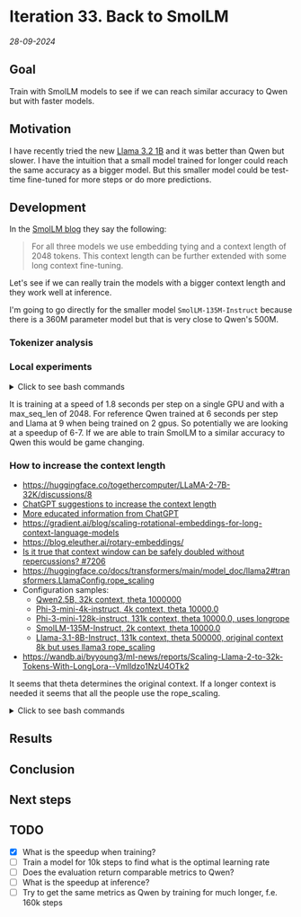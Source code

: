 # Iteration 33. Back to SmolLM

_28-09-2024_

## Goal

Train with SmolLM models to see if we can reach similar accuracy to Qwen but with faster models.

## Motivation

I have recently tried the new [Llama 3.2 1B](Iteration_32_llama_32.md) and it was better than Qwen but slower.
I have the intuition that a small model trained for longer could reach the same accuracy as a bigger model.
But this smaller model could be test-time fine-tuned for more steps or do more predictions.

## Development

In the [SmolLM blog](https://huggingface.co/blog/smollm) they say the following:

> For all three models we use embedding tying and a context length of 2048 tokens. This context length can be further extended with some long context fine-tuning.

Let's see if we can really train the models with a bigger context length and they work well at inference.

I'm going to go directly for the smaller model `SmolLM-135M-Instruct` because there is a 360M parameter
model but that is very close to Qwen's 500M.

### Tokenizer analysis

### Local experiments

<details>
  <summary>Click to see bash commands</summary>

```bash
# baseline, 492 seconds, 4.9 seconds/it
python fine-tuning.py \
--model_path /home/gbarbadillo/data/SmolLM-135M-Instruct \
--lora_r 32 \
--train_datasets /mnt/hdd0/Kaggle/arc24/data/new_partitions/train_rs7.json output-from-examples-v1 \
--val_dataset /mnt/hdd0/Kaggle/arc24/data/new_partitions/val_rs7.json output-from-examples-v1 \
--grid_encoder "GridShapeEncoder(RowNumberEncoder(MinimalGridEncoder()))" \
--output_dir /mnt/hdd0/Kaggle/arc24/models/20240928_debug_SmolLM/01_baseline \
--max_seq_len 10240 \
--device_map None \
--max_steps 100 \
--logging_steps 10 \
--batch_size 16 \
--verbose \
--learning_rate 1e-4

# Try to increase per_device_train_batch_size but get OOM
python fine-tuning.py \
--model_path /home/gbarbadillo/data/SmolLM-135M-Instruct \
--lora_r 32 \
--train_datasets /mnt/hdd0/Kaggle/arc24/data/new_partitions/train_rs7.json output-from-examples-v1 \
--val_dataset /mnt/hdd0/Kaggle/arc24/data/new_partitions/val_rs7.json output-from-examples-v1 \
--grid_encoder "GridShapeEncoder(RowNumberEncoder(MinimalGridEncoder()))" \
--output_dir /mnt/hdd0/Kaggle/arc24/models/20240928_debug_SmolLM/02_bs2 \
--max_seq_len 10240 \
--device_map None \
--max_steps 100 \
--logging_steps 10 \
--batch_size 16 \
--verbose \
--learning_rate 1e-4 \
--per_device_train_batch_size 2

# train on a single gpu, 338s, this uses ~21GB of VRAM, 3.3 seconds per iteration
export CUDA_VISIBLE_DEVICES=0
python fine-tuning.py \
--model_path /home/gbarbadillo/data/SmolLM-135M-Instruct \
--n_gpus 1 \
--lora_r 32 \
--train_datasets /mnt/hdd0/Kaggle/arc24/data/new_partitions/train_rs7.json output-from-examples-v1 \
--val_dataset /mnt/hdd0/Kaggle/arc24/data/new_partitions/val_rs7.json output-from-examples-v1 \
--grid_encoder "GridShapeEncoder(RowNumberEncoder(MinimalGridEncoder()))" \
--output_dir /mnt/hdd0/Kaggle/arc24/models/20240928_debug_SmolLM/03_1gpu \
--max_seq_len 10240 \
--device_map None \
--max_steps 100 \
--logging_steps 10 \
--batch_size 16 \
--verbose \
--learning_rate 1e-4

# Reduce the msl to 2048, now it only uses 7GB of VRAM, 294s, 2.9 seconds per iteration
export CUDA_VISIBLE_DEVICES=0
python fine-tuning.py \
--model_path /home/gbarbadillo/data/SmolLM-135M-Instruct \
--n_gpus 1 \
--lora_r 32 \
--train_datasets /mnt/hdd0/Kaggle/arc24/data/new_partitions/train_rs7.json output-from-examples-v1 \
--val_dataset /mnt/hdd0/Kaggle/arc24/data/new_partitions/val_rs7.json output-from-examples-v1 \
--grid_encoder "GridShapeEncoder(RowNumberEncoder(MinimalGridEncoder()))" \
--output_dir /mnt/hdd0/Kaggle/arc24/models/20240928_debug_SmolLM/04_1gpu_2048msl \
--max_seq_len 2048 \
--device_map None \
--max_steps 100 \
--logging_steps 10 \
--batch_size 16 \
--verbose \
--learning_rate 1e-4

# 186 seconds, 1.8 seconds per step
export CUDA_VISIBLE_DEVICES=0
python fine-tuning.py \
--model_path /home/gbarbadillo/data/SmolLM-135M-Instruct \
--n_gpus 1 \
--lora_r 32 \
--train_datasets /mnt/hdd0/Kaggle/arc24/data/new_partitions/train_rs7.json output-from-examples-v1 \
--val_dataset /mnt/hdd0/Kaggle/arc24/data/new_partitions/val_rs7.json output-from-examples-v1 \
--grid_encoder "GridShapeEncoder(RowNumberEncoder(MinimalGridEncoder()))" \
--output_dir /mnt/hdd0/Kaggle/arc24/models/20240928_debug_SmolLM/05_1gpu_2048msl_pdbs2 \
--max_seq_len 2048 \
--device_map None \
--max_steps 100 \
--logging_steps 10 \
--batch_size 16 \
--verbose \
--learning_rate 1e-4 \
--per_device_train_batch_size 2
```

</details>

It is training at a speed of 1.8 seconds per step on a single GPU and with a max_seq_len of 2048.
For reference Qwen trained at 6 seconds per step and Llama at 9 when being trained on 2 gpus.
So potentially we are looking at a speedup of 6-7. If we are able to train SmolLM to a similar accuracy
to Qwen this would be game changing.

### How to increase the context length

- https://huggingface.co/togethercomputer/LLaMA-2-7B-32K/discussions/8
- [ChatGPT suggestions to increase the context length](https://chatgpt.com/share/66f7d739-2f2c-8012-bcff-be2ec4c14da7)
- [More educated information from ChatGPT](https://chatgpt.com/share/66f7df6a-555c-8012-ac1b-b643a3627937)
- https://gradient.ai/blog/scaling-rotational-embeddings-for-long-context-language-models
- https://blog.eleuther.ai/rotary-embeddings/
- [Is it true that context window can be safely doubled without repercussions? #7206](https://github.com/ggerganov/llama.cpp/discussions/7206)
- https://huggingface.co/docs/transformers/main/model_doc/llama2#transformers.LlamaConfig.rope_scaling
- Configuration samples:
  - [Qwen2.5B, 32k context, theta 1000000](https://huggingface.co/Qwen/Qwen2.5-0.5B/blob/main/config.json#L19)
  - [Phi-3-mini-4k-instruct, 4k context, theta 10000.0](https://huggingface.co/microsoft/Phi-3-mini-4k-instruct/blob/main/config.json)
  - [Phi-3-mini-128k-instruct, 131k context, theta 10000.0, uses longrope](https://huggingface.co/microsoft/Phi-3-mini-128k-instruct/blob/main/config.json)
  - [SmolLM-135M-Instruct, 2k context, theta 10000.0](https://huggingface.co/HuggingFaceTB/SmolLM-135M-Instruct/blob/main/config.json)
  - [Llama-3.1-8B-Instruct, 131k context, theta 500000, original context 8k but uses llama3 rope_scaling](https://huggingface.co/meta-llama/Llama-3.1-8B-Instruct/blob/main/config.json)
- https://wandb.ai/byyoung3/ml-news/reports/Scaling-Llama-2-to-32k-Tokens-With-LongLora--Vmlldzo1NzU4OTk2

It seems that theta determines the original context. If a longer context is needed it seems that all the people
use the rope_scaling.

<details>
  <summary>Click to see bash commands</summary>

```bash
# train on a single gpu, 338s, this uses ~21GB of VRAM, 3.3 seconds per iteration
export CUDA_VISIBLE_DEVICES=0
python fine-tuning.py \
--model_path /home/gbarbadillo/data/SmolLM-135M-Instruct \
--n_gpus 1 \
--no-use_lora \
--train_datasets /mnt/hdd0/Kaggle/arc24/data/new_partitions/train_rs7.json output-from-examples-v1 \
--val_dataset /mnt/hdd0/Kaggle/arc24/data/new_partitions/val_rs7.json output-from-examples-v1 \
--grid_encoder "GridShapeEncoder(RowNumberEncoder(MinimalGridEncoder()))" \
--output_dir /mnt/hdd0/Kaggle/arc24/models/20240928_debug_SmolLM_context_window/01_baseline-full-fine-tuning \
--max_seq_len 10240 \
--device_map None \
--max_steps 100 \
--logging_steps 10 \
--batch_size 16 \
--verbose \
--learning_rate 4e-4

export CUDA_VISIBLE_DEVICES=0
python fine-tuning.py \
--model_path /home/gbarbadillo/data/SmolLM-135M-Instruct \
--n_gpus 1 \
--no-use_lora \
--train_datasets /mnt/hdd0/Kaggle/arc24/data/new_partitions/train_rs7.json output-from-examples-v1 \
--val_dataset /mnt/hdd0/Kaggle/arc24/data/new_partitions/val_rs7.json output-from-examples-v1 \
--grid_encoder "GridShapeEncoder(RowNumberEncoder(MinimalGridEncoder()))" \
--output_dir /mnt/hdd0/Kaggle/arc24/models/20240928_debug_SmolLM_context_window/02_change-model-config \
--max_seq_len 10240 \
--device_map None \
--max_steps 100 \
--logging_steps 10 \
--batch_size 16 \
--verbose \
--learning_rate 4e-4

export CUDA_VISIBLE_DEVICES=0
python fine-tuning.py \
--model_path /home/gbarbadillo/data/SmolLM-135M-Instruct \
--n_gpus 1 \
--no-use_lora \
--train_datasets /mnt/hdd0/Kaggle/arc24/data/new_partitions/train_rs7.json output-from-examples-v1 \
--val_dataset /mnt/hdd0/Kaggle/arc24/data/new_partitions/val_rs7.json output-from-examples-v1 \
--grid_encoder "GridShapeEncoder(RowNumberEncoder(MinimalGridEncoder()))" \
--output_dir /mnt/hdd0/Kaggle/arc24/models/20240928_debug_SmolLM_context_window/03_change-model-config-longer \
--max_seq_len 10240 \
--device_map None \
--max_steps 1000 \
--warmup_ratio 1e-1 \
--logging_steps 10 \
--batch_size 16 \
--verbose \
--random_seed 7 \
--learning_rate 4e-4

export CUDA_VISIBLE_DEVICES=1
python fine-tuning.py \
--model_path /home/gbarbadillo/data/SmolLM-135M-Instruct \
--n_gpus 1 \
--no-use_lora \
--train_datasets /mnt/hdd0/Kaggle/arc24/data/new_partitions/train_rs7.json output-from-examples-v1 \
--val_dataset /mnt/hdd0/Kaggle/arc24/data/new_partitions/val_rs7.json output-from-examples-v1 \
--grid_encoder "GridShapeEncoder(RowNumberEncoder(MinimalGridEncoder()))" \
--output_dir /mnt/hdd0/Kaggle/arc24/models/20240928_debug_SmolLM_context_window/04_longer-baseline \
--max_seq_len 10240 \
--device_map None \
--max_steps 1000 \
--warmup_ratio 1e-1 \
--logging_steps 10 \
--batch_size 16 \
--verbose \
--random_seed 7 \
--learning_rate 4e-4

export CUDA_VISIBLE_DEVICES=0
python fine-tuning.py \
--model_path /home/gbarbadillo/data/SmolLM-135M-Instruct \
--n_gpus 1 \
--no-use_lora \
--train_datasets /mnt/hdd0/Kaggle/arc24/data/new_partitions/train_rs7.json output-from-examples-v1 \
--val_dataset /mnt/hdd0/Kaggle/arc24/data/new_partitions/val_rs7.json output-from-examples-v1 \
--grid_encoder "GridShapeEncoder(RowNumberEncoder(MinimalGridEncoder()))" \
--output_dir /mnt/hdd0/Kaggle/arc24/models/20240928_debug_SmolLM_context_window/05_rope-scaling-02 \
--max_seq_len 10240 \
--device_map None \
--max_steps 1000 \
--warmup_ratio 1e-1 \
--logging_steps 10 \
--batch_size 16 \
--verbose \
--random_seed 7 \
--learning_rate 4e-4

python fine-tuning.py \
--model_path /home/gbarbadillo/data/SmolLM-135M-Instruct \
--n_gpus 1 \
--no-use_lora \
--train_datasets /mnt/hdd0/Kaggle/arc24/data/new_partitions/train_rs7.json output-from-examples-v1 \
--val_dataset /mnt/hdd0/Kaggle/arc24/data/new_partitions/val_rs7.json output-from-examples-v1 \
--grid_encoder "GridShapeEncoder(RowNumberEncoder(MinimalGridEncoder()))" \
--output_dir /mnt/hdd0/Kaggle/arc24/models/20240928_debug_SmolLM_context_window/07_linear-rope-scaling-2-update-tokenizer \
--max_seq_len 10240 \
--device_map None \
--max_steps 1000 \
--warmup_ratio 1e-1 \
--logging_steps 10 \
--batch_size 16 \
--verbose \
--random_seed 7 \
--learning_rate 4e-4
```

</details>

## Results

## Conclusion

## Next steps

## TODO

- [x] What is the speedup when training?
- [ ] Train a model for 10k steps to find what is the optimal learning rate
- [ ] Does the evaluation return comparable metrics to Qwen?
- [ ] What is the speedup at inference?
- [ ] Try to get the same metrics as Qwen by training for much longer, f.e. 160k steps
